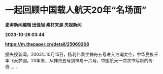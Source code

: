 # 一起回顾中国载人航天20年“名场面”
**澎湃新闻编辑 田佳旭 素材来源 央视新闻**

**2023-10-26 03:44**

**https://m.thepaper.cn/detail/25069268**

据央视新闻，2003年10月15日，杨利伟乘坐神舟五号进入浩瀚太空，中华民族千年飞天梦圆。20年来，从神舟五号到神舟十六号，中国航天一次次书写新的传奇……